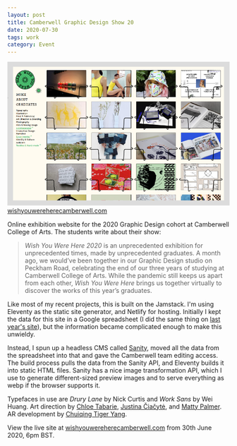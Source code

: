 ```yaml
---
layout: post
title: Camberwell Graphic Design Show 20
date: 2020-07-30
tags: work
category: Event
---
```


![Wish you were here website screenshot](/assets/ccw2020.png)
[wishyouwereherecamberwell.com](https://www.wishyouwereherecamberwell.com/)

Online exhibition website for the 2020 Graphic Design cohort at Camberwell College of Arts. The students write about their show:

> *Wish You Were Here 2020* is an unprecedented exhibition for unprecedented times, made by unprecedented graduates. A month ago, we would’ve been together in our Graphic Design studio on Peckham Road, celebrating the end of our three years of studying at Camberwell College of Arts. While the pandemic still keeps us apart from each other, *Wish You Were Here* brings us together virtually to discover the works of this year’s graduates. 

Like most of my recent projects, this is built on the Jamstack. I'm using Eleventy as the static site generator, and Netlify for hosting. Initially I kept the data for this site in a Google spreadsheet (I did the same thing on [last year's site](https://maxkoehler.com/work/camberwell-19/)), but the information became complicated enough to make this unwieldy.

Instead, I spun up a headless CMS called [Sanity](https://www.sanity.io/), moved all the data from the spreadsheet into that and gave the Camberwell team editing access. The build process pulls the data from the Sanity API, and Eleventy builds it into static HTML files. Sanity has a nice image transformation API, which I use to generate different-sized preview images and to serve everything as webp if the browser supports it. 

Typefaces in use are *Drury Lane* by Nick Curtis and *Work Sans* by Wei Huang. Art direction by [Chloe Tabarie](https://www.wishyouwereherecamberwell.com/chloe-tabarie/), [Justina Čiačytė](https://www.wishyouwereherecamberwell.com/justina-ciacyte/), and [Matty Palmer](https://www.wishyouwereherecamberwell.com/matty-palmer/). AR development by [Chuiqing Tiger Yang](https://www.wishyouwereherecamberwell.com/chuiqing-tiger-yang/).

View the live site at [wishyouwereherecamberwell.com](https://www.wishyouwereherecamberwell.com/) from 30th June 2020, 6pm BST.
